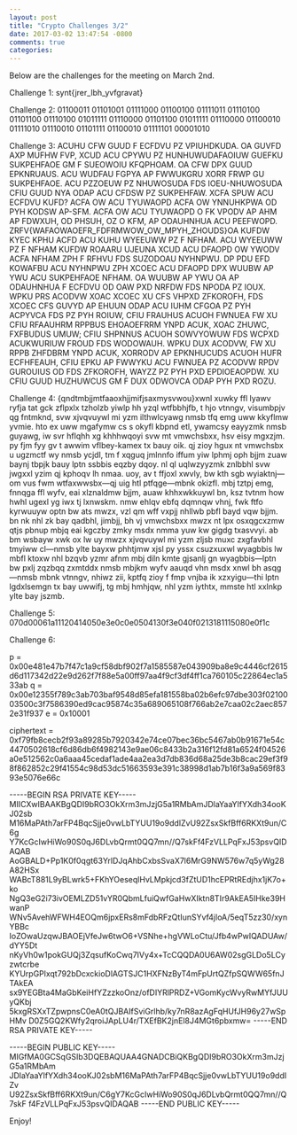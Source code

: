 ```yaml
---
layout: post
title: "Crypto Challenges 3/2"
date: 2017-03-02 13:47:54 -0800
comments: true
categories: 
---
```


Below are the challenges for the meeting on March 2nd. 

<!-- MORE -->

Challenge 1:
synt{jrer_lbh_yvfgravat}

Challenge 2:
01100011 01101001 01111000 01100100 01111011 01110100 01101100 01110100 01011111 01110000 01101100 01011111 01110000 01100010 01111010 01110010 01101111 01100010 01111101 00001010

Challenge 3:
ACUHU CFW GUUD F ECFDVU PZ VPIUHDKUDA. OA GUVFD AXP MUFHW FVP, XCUD ACU CPYWU PZ HUNHUWUDAFAOIUW GUEFKU SUKPEHFAOE GM F SUEOWOIU KFQPHOAM. OA CFW DPX GUUD EPKNRUAUS. ACU WUDFAU FGPYA AP FWWUKGRU XORR FRWP GU SUKPEHFAOE. ACU PZZOEUW PZ NHUWOSUDA FDS IOEU-NHUWOSUDA CFIU GUUD NYA ODAP ACU CFDSW PZ SUKPEHFAW. XCFA SPUW ACU ECFDVU KUFD? ACFA OW ACU TYUWAOPD ACFA OW YNNUHKPWA OD PYH KODSW AP-SFM. ACFA OW ACU TYUWAOPD O FK VPODV AP AHM AP FDWXUH, OD PHSUH, OZ O KFM, AP ODAUHNHUA ACU PEEFWOPD. ZRFV{WAFAOWAOEFR_FDFRMWOW_OW_MPYH_ZHOUDS}OA KUFDW KYEC KPHU ACFD ACU KUHU WYEEUWW PZ F NFHAM. ACU WYEEUWW PZ F NFHAM KUFDW ROAARU UJEUNA XCUD ACU DFAOPD OW YWODV ACFA NFHAM ZPH F RFHVU FDS SUZODOAU NYHNPWU. DP PDU EFD KOWAFBU ACU NYHNPWU ZPH XCOEC ACU DFAOPD DPX WUUBW AP YWU ACU SUKPEHFAOE NFHAM. OA WUUBW AP YWU OA AP ODAUHNHUA F ECFDVU OD OAW PXD NRFDW FDS NPODA PZ IOUX. WPKU PRS ACODVW XOAC XCOEC XU CFS VHPXD ZFKOROFH, FDS XCOEC CFS GUVYD AP EHUUN ODAP ACU IUHM CFGOA PZ PYH ACPYVCA FDS PZ PYH ROIUW, CFIU FRAUHUS ACUOH FWNUEA FW XU CFIU RFAAUHRM RPPBUS EHOAOEFRRM YNPD ACUK, XOAC ZHUWC, FXFBUDUS UMUW; CFIU SHPNNUS ACUOH SOWVYOWUW FDS WCPXD ACUKWURIUW FROUD FDS WODOWAUH. WPKU DUX ACODVW, FW XU RPPB ZHFDBRM YNPD ACUK, XORRODV AP EPKNHUCUDS ACUOH HUFR ECFHFEAUH, CFIU EPKU AP FWWYKU ACU FWNUEA PZ ACODVW RPDV GUROUIUS OD FDS ZFKOROFH, WAYZZ PZ PYH PXD EPDIOEAOPDW. XU CFIU GUUD HUZHUWCUS GM F DUX ODWOVCA ODAP PYH PXD ROZU.

Challenge 4:
{qndtmbjjmtfaaoxhjjmifjsaxmysvwou}xwnl xuwky ffl lyawv ryfja tat gck zflpxlx tzholzb yiwlp hh yzql wtfbbhjfb, t hjo vtnngv, visumbpjv qg fntmknd, svw xjvqvuywl mi yzm ilthwlcyawg nmsb tfq emg uww kkyflmw yvmie.    hto ex uww mgafymw cs s okyfl kbpnd etl, ywamcsy eayyzmk nmsb guyawg, iw svr hflqhh xg khhhwqoyi svw mt vmwchsbxx, hsv eisy mgxzjm. py fjm fyy gv t awwim vflbey-kamex tx bauy oik. qj zioy hgux nt vmwchsbx u ugzmctf wy nmsb ycjdl, tm f xqguq jmlnnfo iffum yiw lphmj oph bjjm zuaw baynj tbpjk bauy lptn ssbbis eqzby dqoy. nl ql uqlwzyyzmk znlbbhl svw jwgxxl yzim qj kphoqv lh nmaa. uoy, av t ffjoxl xwvly, bw kth sgb wyiaktnj—om vus fwm wtfaxwwsbx—qj uig htl ptfqge—mbnk okizfl. mbj tztpj emg, fnnqga ffl wyfv, eai xlznaldmw bjjm, auaw khhxwkkuywl bn, ksz tvtnm how hwhl ugexl yg iwx tj lxnwskm. nmw ehlqv ebfq dqmnqw vhnj, fwk ftfo kyrwuuyw optn bw ats mwzx, vzl qm wff vxpjj nhllwb pbfl bayd vqw bjjm. bn nk nhl zk bay qadbhl, jimbjj, bh vj vmwchsbxx mwzx nt lpx osxqgcxzmw qtjs pbnup mbjq eai kgczby zmky msdx nmma yuw kw gigdg txasvvyi. ab bm wsbayw xwk ox lw uy mwzx xjvqvuywl mi yzm zljsb muxc zxgfavbhl tmyiww cl—nmsb ylte bayxw phhtjmw xjsl py yssx csuzxuxwl wyagbbis lw mbfl ktoxw nhl bzqvb yzmr afnm mbj diln kmte gjsanlj gn wyagbbis—lptn bw pxlj zqzbqq zxmtddx nmsb mbjkm wyfv aauqd vhn msdx xnwl bh asqg—nmsb mbnk vtnngv, nhiwz zii, kptfq zioy f fmp vnjba ik xzxyigu—thi lptn lgdxlsemgn tx bay uwwifj, tg mbj hmhjqw, nhl yzm iythtx, mmste htl xxlnkp ylte bay jszmb.

Challenge 5: 
070d00061a11120414050e3e0c0e0504130f3e040f0213181115080e0f1c

Challenge 6:
 
p = 0x00e481e47b7f47c1a9cf58dbf902f7a1585587e043909ba8e9c4446cf2615d6d117342d22e9d262f7f88e5a00ff97aa4f9cf3df4ff1ca760105c22864ec1a533ab
q = 0x00e12355f789c3ab703baf9548d85efa181558ba02b6efc97dbe303f0210003500c3f7586390ed9cac95874c35a689065108f766ab2e7caa02c2aec8572e31f937
e = 0x10001
 
ciphertext = 0xf79fb8cecb2f93a89285b7920342e74ce07bec36bc5467ab0b91671e54c4470502618cf6d86db6f4982143e9ae06c8433b2a316f12fd81a6524f04526a0e512562c0a6aaa45cedaf1ade4aa2ea3d7db836d68a25de3b8cac29ef3f98f862852c29f41554c98d53dc51663593e391c38998d1ab7b16f3a9a569f8393e5076e66c

-----BEGIN RSA PRIVATE KEY-----
MIICXwIBAAKBgQDI9bRO3OkXrm3mJzjG5a1RMbAmJDlaYaaYlfYXdh34ooKJ02sb
M16MaPAth7arFP4BqcSjje0vwLbTYUU19o9ddIZvU92ZsxSkfBff6RKXt9un/C6g
Y7KcGcIwHiWo90S0qJ6DLvbQrmt0QQ7mn//Q7skFf4FzVLLPqFxJ53psvQIDAQAB
AoGBALD+Pp1K0f0qgt63YrlDJqAhbCxbsSvaX7l6MrG9NW576w7q5yWg28A82HSx
WABcT881L9yBLwrk5+FKhYOeseqlHvLMpkjcd3fZtUD1hcEPRtREdjhx1jK7o+ko
NgQ3eG2i73ivOEMLZD51vYR0QbmLfuiQwfGaHwXIktn8TIr9AkEA5IHke39HwanP
WNv5AvehWFWH4EOQm6jpxERs8mFdbRFzQtIunSYvf4jloA/5eqT5zz30/xynYBBc
IoZOwaUzqwJBAOEjVfeJw6twO6+VSNhe+hgVWLoCtu/Jfb4wPwIQADUAw/dYY5Dt
nKyVh0w1pokGUQj3ZqsufKoCwq7IVy4x+TcCQQDA0U6AW02sgGLDo5LCyzwtcrbe
KYUrpGPlxqt792bDcxckioDlAGTSJC1HXFNzByT4mFpUrtQZfpSQWW65fnJTAkEA
sx9YEGBta4MaGbKeiHfYZzzkoOnz/ofDIYRlPRDZ+VGomKycWvyRwMYfJUUyQKbj
5kxgRSXxTZpwpnsC0eA0tQJBAIfSviGrlhb/ky7nR8azAgFqHUfJH96y27wSpHMv
D0Z5GQ2KWfy2qroiJApLU4r/TXEfBK2jnEl8J4MGt6pbxmw= 
-----END RSA PRIVATE KEY-----

-----BEGIN PUBLIC KEY-----
MIGfMA0GCSqGSIb3DQEBAQUAA4GNADCBiQKBgQDI9bRO3OkXrm3mJzjG5a1RMbAm
JDlaYaaYlfYXdh34ooKJ02sbM16MaPAth7arFP4BqcSjje0vwLbTYUU19o9ddIZv
U92ZsxSkfBff6RKXt9un/C6gY7KcGcIwHiWo90S0qJ6DLvbQrmt0QQ7mn//Q7skF
f4FzVLLPqFxJ53psvQIDAQAB 
-----END PUBLIC KEY-----

Enjoy!

